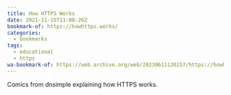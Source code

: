 ```yaml
---
title: How HTTPS Works
date: 2021-11-15T11:08:26Z
bookmark-of: https://howhttps.works/
categories:
  - bookmarks
tags:
  - educational
  - https
wa-bookmark-of: https://web.archive.org/web/20230611120257/https://howhttps.works/
---
```


Comics from dnsimple explaining how HTTPS works.

